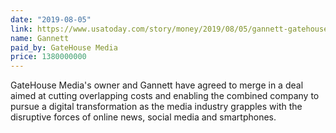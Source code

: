 ```yaml
---
date: "2019-08-05"
link: https://www.usatoday.com/story/money/2019/08/05/gannett-gatehouse-media-new-media-investment-group/1902550001/
name: Gannett
paid_by: GateHouse Media
price: 1380000000
---
```


GateHouse Media's owner and Gannett have agreed to merge in a deal aimed at
cutting overlapping costs and enabling the combined company to pursue a
digital transformation as the media industry grapples with the disruptive
forces of online news, social media and smartphones.
